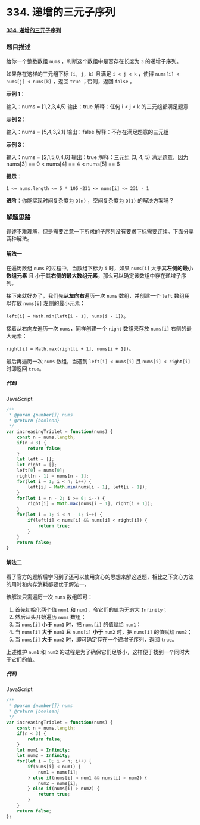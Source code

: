 # 334. 递增的三元子序列

#### [334. 递增的三元子序列](https://leetcode-cn.com/problems/increasing-triplet-subsequence/)

### 题目描述

给你一个整数数组 `nums` ，判断这个数组中是否存在长度为 `3` 的递增子序列。

如果存在这样的三元组下标 `(i, j, k)` 且满足 `i < j < k` ，使得 `nums[i] < nums[j] < nums[k]` ，返回 `true` ；否则，返回 `false` 。

 

**示例 1**：

输入：nums = [1,2,3,4,5]
输出：true
解释：任何 i < j < k 的三元组都满足题意

**示例 2**：

输入：nums = [5,4,3,2,1]
输出：false
解释：不存在满足题意的三元组

**示例 3**：

输入：nums = [2,1,5,0,4,6]
输出：true
解释：三元组 (3, 4, 5) 满足题意，因为 nums[3] == 0 < nums[4] == 4 < nums[5] == 6

**提示**：

`1 <= nums.length <= 5 * 105`
`-231 <= nums[i] <= 231 - 1`

**进阶**：你能实现时间复杂度为 `O(n)` ，空间复杂度为 `O(1)` 的解决方案吗？



### 解题思路

题述不难理解，但是需要注意一下所求的子序列没有要求下标需要连续。下面分享两种解法。

#### 解法一

在遍历数组 `nums` 的过程中，当数组下标为 `i` 时，如果 `nums[i]` 大于其**左侧的最小数组元素** 且 小于其**右侧的最大数组元素**，那么可以确定该数组中存在递增子序列。

接下来就好办了，我们先**从左向右**遍历一次 `nums` 数组，并创建一个 `left` 数组用以存放 `nums[i]` 左侧的最小元素：

`left[i] = Math.min(left[i - 1], nums[i - 1])`。

接着从右向左遍历一次 `nums`，同样创建一个 `right` 数组来存放 `nums[i]` 右侧的最大元素：

`right[i] = Math.max(right[i + 1], nums[i + 1])`。

最后再遍历一次 `nums` 数组，当遇到 `left[i] < nums[i]` 且 `nums[i] < right[i]` 时即返回 `true`。



##### 代码

JavaScript

```js
/**
 * @param {number[]} nums
 * @return {boolean}
 */
var increasingTriplet = function(nums) {
    const n = nums.length;
    if(n < 3) {
        return false;
    }
    let left = [];
    let right = [];
    left[0] = nums[0];
    right[n - 1] = nums[n - 1];
    for(let i = 1; i < n; i++) {
        left[i] = Math.min(nums[i - 1], left[i - 1]);
    }
    for(let i = n - 2; i >= 0; i--) {
        right[i] = Math.max(nums[i + 1], right[i + 1]);
    }
    for(let i = 1; i < n - 1; i++) {
        if(left[i] < nums[i] && nums[i] < right[i]) {
            return true;
        }
    }
    return false;
}
```



#### 解法二

看了官方的题解后学习到了还可以使用贪心的思想来解这道题，相比之下贪心方法的用时和内存消耗都要优于解法一。

该解法只需遍历一次 `nums` 数组即可：

1. 首先初始化两个值 `num1` 和 `num2`，令它们的值为无穷大 `Infinity`；
2. 然后从头开始遍历 `nums` 数组；
3. 当 `nums[i]` **小于** `num1` 时，把 `nums[i]` 的值赋给 `num1`；
4. 当 `nums[i]` **大于** `num1` **且** `nums[i]` **小于** `num2` 时，把 `nums[i]` 的值赋给 `num2`；
5. 当 `nums[i]` **大于** `num2` 时，即可确定存在一个递增子序列，返回 `true`。

上述维护 `num1` 和 `num2` 的过程是为了确保它们足够小，这样便于找到一个同时大于它们的值。



##### 代码

JavaScript

```js
/**
 * @param {number[]} nums
 * @return {boolean}
 */
var increasingTriplet = function(nums) {
    const n = nums.length;
    if(n < 3) {
        return false;
    }
    let num1 = Infinity;
    let num2 = Infinity;
    for(let i = 0; i < n; i++) {
        if(nums[i] < num1) {
            num1 = nums[i];
        } else if(nums[i] > num1 && nums[i] < num2) {
            num2 = nums[i];
        } else if(nums[i] > num2) {
            return true;
        }
    }
    return false;
};
```

